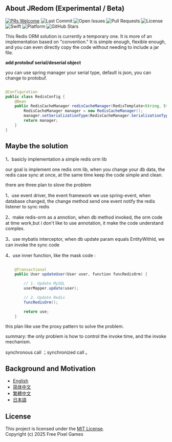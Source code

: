 
## About JRedom (Experimental / Beta)

[![PRs Welcome](https://img.shields.io/badge/PRs-welcome-brightgreen.svg?style=flat-square)](http://makeapullrequest.com)
![Last Commit](https://img.shields.io/github/last-commit/free-pixel/jredom)
![Open Issues](https://img.shields.io/github/issues/free-pixel/jredom)
![Pull Requests](https://img.shields.io/github/issues-pr/free-pixel/jredom)
![License](https://img.shields.io/github/license/free-pixel/jredom)
![Swift](https://img.shields.io/badge/built_with-Java-orange?logo=java)
![Platform](https://img.shields.io/badge/platform-Java-blue)
![GitHub Stars](https://img.shields.io/github/stars/free-pixel/jredom?style=social)


This Redis ORM solution is currently a temporary one. It is more of an implementation based on "convention." It is simple enough, flexible enough, and you can even directly copy the code without needing to include a jar file.


**add protobuf serial/deserial object**

you can use spring manager your serial type, default is json, you can change to protobuf.

```java

@Configuration
public class RedisConfig {
    @Bean
    public RedisCacheManager redisCacheManager(RedisTemplate<String, String> redisTemplate) {
        RedisCacheManager manager = new RedisCacheManager();
        manager.setSerializationType(RedisCacheManager.SerializationType.PROTOBUF); // 或JSON
        return manager;
    }
}

```

## Maybe the solution

1、basicly implementation a simple redis orm lib

our goal is implement one redis orm lib, when you change your db data, the redis
case sync at once, at the same time keep the code simple and clean.


there are three plan to slove the problem

1、use event driver, the event framework we use spring-event, when database changed, the change method send one event notify the redis listener to sync redis

2、make redis-orm as a annotion, when db method invoked, the orm code at time work,but i don't like to use annotation, it make the code understand complex.

3、use mybatis interceptor, when db update param equals EntityWithId, we can invoke the sync code

4、use inner function, like the mask code :

```java

    @Transactional
    public User updateUser(User user, function funcRedisOrm) {

        // 1. Update MySQL
        userMapper.update(user);

        // 2. Update Redis
        funcRedisOrm();

        return use;
    }

```

this plan like use the proxy pattern to solve the problem.


summary: the only problem is how to control the invoke time, and the invoke mechanism.


synchronous call ；synchronized call 。


## Background and Motivation

- [English](docs/background-and-motivation-for-the-project.en.md)
- [简体中文](docs/background-and-motivation-for-the-project.zh-CN.md)
- [繁體中文](docs/background-and-motivation-for-the-project.zh-Hant.md)
- [日本語](docs/background-and-motivation-for-the-project.ja.md)


## License

This project is licensed under the [MIT License](./LICENSE).  
Copyright (c) 2025 Free Pixel Games
